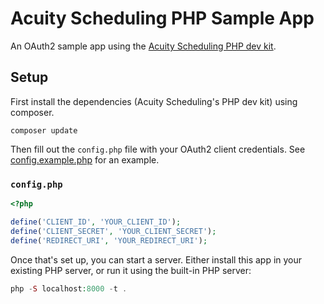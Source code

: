 # Acuity Scheduling PHP Sample App

An OAuth2 sample app using the [Acuity Scheduling PHP dev kit](https://github.com/AcuityScheduling/acuity-php).

## Setup

First install the dependencies (Acuity Scheduling's PHP dev kit) using composer.

```
composer update
```

Then fill out the `config.php` file with your OAuth2 client credentials.  See [config.example.php](config.example.php) for an example.

### `config.php`

```php
<?php

define('CLIENT_ID', 'YOUR_CLIENT_ID');
define('CLIENT_SECRET', 'YOUR_CLIENT_SECRET');
define('REDIRECT_URI', 'YOUR_REDIRECT_URI');
```

Once that's set up, you can start a server.  Either install this app in your existing PHP server, or run it using the built-in PHP server:

```php
php -S localhost:8000 -t .
```

